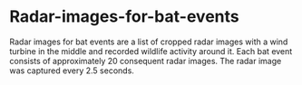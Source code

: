 # Radar-images-for-bat-events
Radar images for bat events are a list of cropped radar images with a wind turbine in the middle and recorded wildlife activity around it. Each bat event consists of approximately 20 consequent radar images. The radar image was captured every 2.5 seconds.
